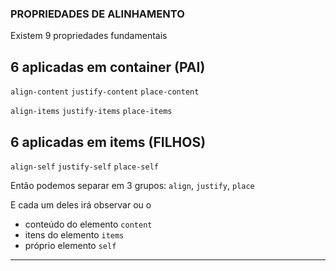 ### PROPRIEDADES DE ALINHAMENTO

Existem 9 propriedades fundamentais

**6 aplicadas em container (PAI)**
---
`align-content`
`justify-content`
`place-content`

`align-items`
`justify-items`
`place-items`

**6 aplicadas em items (FILHOS)**
---
`align-self`
`justify-self`
`place-self`

Então podemos separar em 3 grupos:
`align`, `justify`, `place`

E cada um deles irá observar ou o
- conteúdo do elemento `content`
- itens do elemento `items`
- próprio elemento `self`
---